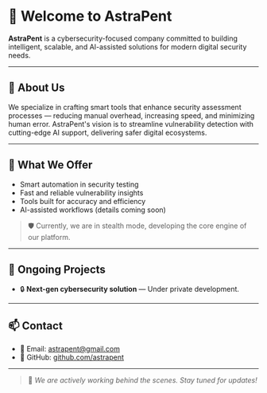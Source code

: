 # 👋 Welcome to AstraPent

**AstraPent** is a cybersecurity-focused company committed to building intelligent, scalable, and AI-assisted solutions for modern digital security needs.

---

## 🧠 About Us

We specialize in crafting smart tools that enhance security assessment processes — reducing manual overhead, increasing speed, and minimizing human error. AstraPent's vision is to streamline vulnerability detection with cutting-edge AI support, delivering safer digital ecosystems.

---

## 🚀 What We Offer

- Smart automation in security testing
- Fast and reliable vulnerability insights
- Tools built for accuracy and efficiency
- AI-assisted workflows (details coming soon)

> 🛡️ Currently, we are in stealth mode, developing the core engine of our platform.

---

## 🧪 Ongoing Projects

- 🔒 **Next-gen cybersecurity solution** — Under private development.

---

## 📫 Contact

- 📧 Email: [astrapent@gmail.com](mailto:astrapent@gmail.com)
- 🐙 GitHub: [github.com/astrapent](https://github.com/astrapent)

---

> 🔧 *We are actively working behind the scenes. Stay tuned for updates!*

